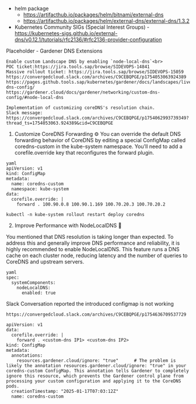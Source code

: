 


- helm package 
    - https://artifacthub.io/packages/helm/bitnami/external-dns
    - https://artifacthub.io/packages/helm/external-dns/external-dns/1.3.2
- Kubernetes Community SIGs (Special Interest Groups) - https://kubernetes-sigs.github.io/external-dns/v0.12.1/tutorials/rfc2136/#rfc2136-provider-configuration

Placeholder - Gardener DNS Extensions

```
Enable custom Landscape DNS by enabling `node-local-dns`<br>
POC ticket:https://jira.tools.sap/browse/SIDEVOPS-14841
Massive rollout ticket: https://jira.tools.sap/browse/SIDEVOPS-15059
https://convergedcloud.slack.com/archives/C9CEBQPGE/p1754053063924389 
https://pages.github.tools.sap/kubernetes/gardener/docs/landscapes/live/gardener/networking/custom-dns-config/
https://gardener.cloud/docs/gardener/networking/custom-dns-config/#node-local-dns

Implementation of customizing coreDNS's resolution chain.
Slack message: https://convergedcloud.slack.com/archives/C9CEBQPGE/p1754062993739349?thread_ts=1754053063.924389&cid=C9CEBQPGE
```

1. Customize CoreDNS Forwarding :gear:
You can override the default DNS forwarding behavior of CoreDNS by editing a special ConfigMap called coredns-custom in the kube-system namespace. You'll need to add a corefile.override key that reconfigures the forward plugin.

```
yaml
apiVersion: v1
kind: ConfigMap
metadata:
  name: coredns-custom
  namespace: kube-system
data:
  corefile.override: |
    forward . 100.90.0.8 100.90.1.169 100.70.20.3 100.70.20.2

kubectl -n kube-system rollout restart deploy coredns
```

2. Improve Performance with NodeLocalDNS :rocket:

You mentioned that DNS resolution is taking longer than expected. To address this and generally improve DNS performance and reliability, it is highly recommended to enable NodeLocalDNS. This feature runs a DNS cache on each cluster node, reducing latency and the number of queries to CoreDNS and upstream servers.

```
yaml
spec:
  systemComponents:
    nodeLocalDNS:
      enabled: true
```


Slack Conversation reported the introduced configmap is not working
```
https://convergedcloud.slack.com/archives/C9CEBQPGE/p1754636709537729  

apiVersion: v1
data:
  corefile.override: |
    forward . <custom-dns IP1> <custom-dns IP2>
kind: ConfigMap
metadata:
  annotations:
    resources.gardener.cloud/ignore: "true"      # The problem is likely the annotation resources.gardener.cloud/ignore: "true" in your coredns-custom ConfigMap. This annotation tells Gardener to completely ignore this resource, which prevents the Gardener control plane from processing your custom configuration and applying it to the CoreDNS pods.
  creationTimestamp: "2025-01-17T07:03:12Z"
  name: coredns-custom
```